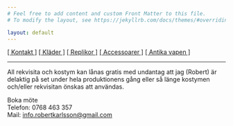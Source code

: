 ```yaml
---
# Feel free to add content and custom Front Matter to this file.
# To modify the layout, see https://jekyllrb.com/docs/themes/#overriding-theme-defaults

layout: default
---
```


[[ Kontakt ]](/) [[ Kläder ]](/clothes) [[ Replikor ]](/replicas) [[ Accessoarer ]](/accessories) [[ Antika vapen ]](/antique_weapons)

---

All rekvisita och kostym kan lånas gratis med undantag att jag (Robert) är delaktig på set under hela produktionens gång eller så länge kostymen och/eller rekvisitan önskas att användas.

Boka möte  
Telefon: 0768 463 357  
Mail: info.robertkarlsson@gmail.com


